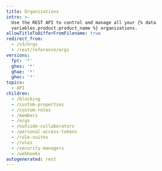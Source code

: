 ```yaml
---
title: Organizations
intro: >-
  Use the REST API to control and manage all your {% data
  variables.product.product_name %} organizations.
allowTitleToDifferFromFilename: true
redirect_from:
  - /v3/orgs
  - /rest/reference/orgs
versions:
  fpt: '*'
  ghes: '*'
  ghae: '*'
  ghec: '*'
topics:
  - API
children:
  - /blocking
  - /custom-properties
  - /custom-roles
  - /members
  - /orgs
  - /outside-collaborators
  - /personal-access-tokens
  - /rule-suites
  - /rules
  - /security-managers
  - /webhooks
autogenerated: rest
---
```




<!-- Content after this section is automatically generated -->
